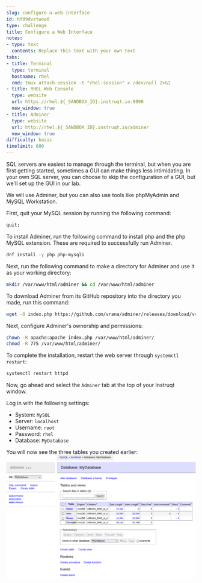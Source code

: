 ```yaml
---
slug: configure-a-web-interface
id: hf89dvztwoa0
type: challenge
title: Configure a Web Interface
notes:
- type: text
  contents: Replace this text with your own text
tabs:
- title: Terminal
  type: terminal
  hostname: rhel
  cmd: tmux attach-session -t "rhel-session" > /dev/null 2>&1
- title: RHEL Web Console
  type: website
  url: https://rhel.${_SANDBOX_ID}.instruqt.io:9090
  new_window: true
- title: Adminer
  type: website
  url: http://rhel.${_SANDBOX_ID}.instruqt.io/adminer
  new_window: true
difficulty: basic
timelimit: 600
---
```

SQL servers are easiest to manage through the terminal, but when you are first getting started, sometimes a GUI can make things less intimidating. In your own SQL server, you can choose to skip the configuration of a GUI, but we'll set up the GUI in our lab.

We will use Adminer, but you can also use tools like phpMyAdmin and MySQL Workstation.

First, quit your MySQL session by running the following command:
```sql
quit;
```

To install Adminer, run the following command to install php and the php MySQL extension. These are required to successfully run Adminer.
```bash
dnf install -y php php-mysqli
```

Next, run the following command to make a directory for Adminer and use it as your working directory:
```bash
mkdir /var/www/html/adminer && cd /var/www/html/adminer
```

To download Adminer from its GitHub repository into the directory you made, run this command:
```bash
wget -O index.php https://github.com/vrana/adminer/releases/download/v4.8.1/adminer-4.8.1-en.php
```

Next, configure Adminer's ownership and permissions:
```bash
chown -R apache:apache index.php /var/www/html/adminer/
chmod -R 775 /var/www/html/adminer/
```

To complete the installation, restart the web server through `systemctl restart`:
```bash
systemctl restart httpd
```

Now, go ahead and select the `Adminer` tab at the top of your Instruqt window.

Log in with the following settings:
* System: `MySQL`
* Server: `localhost`
* Username: `root`
* Password: `rhel`
* Database: `MyDatabase`

You will now see the three tables you created earlier:
![](../assets/Adminer_MyDatabase.png)
